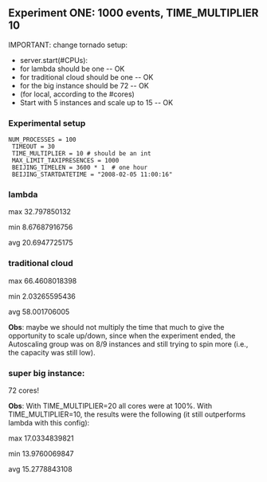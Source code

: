 ## Experiment ONE: 1000 events, TIME_MULTIPLIER 10

IMPORTANT: change tornado setup:
* server.start(#CPUs):
* for lambda should be one -- OK
* for traditional cloud should be one -- OK
* for the big instance should be 72 -- OK
* (for local, according to the #cores)
* Start with 5 instances and scale up to 15 -- OK

 ### Experimental setup
```
NUM_PROCESSES = 100
 TIMEOUT = 30
 TIME_MULTIPLIER = 10 # should be an int
 MAX_LIMIT_TAXIPRESENCES = 1000
 BEIJING_TIMELEN = 3600 * 1  # one hour
 BEIJING_STARTDATETIME = "2008-02-05 11:00:16"
```

### lambda
max 32.797850132

min 8.67687916756

avg 20.6947725175

### traditional cloud
max 66.4608018398

min 2.03265595436

avg 58.001706005

__Obs__: maybe we should not multiply the time that much to give the opportunity to scale up/down, since when the experiment ended, the Autoscaling group was on 8/9 instances and still trying to spin more (i.e., the capacity was still low).

### super big instance:
72 cores!

__Obs__: With TIME_MULTIPLIER=20 all cores were at 100%. With  TIME_MULTIPLIER=10, the results were the following (it still outperforms lambda with this config):

max 17.0334839821

min 13.9760069847

avg 15.2778843108
